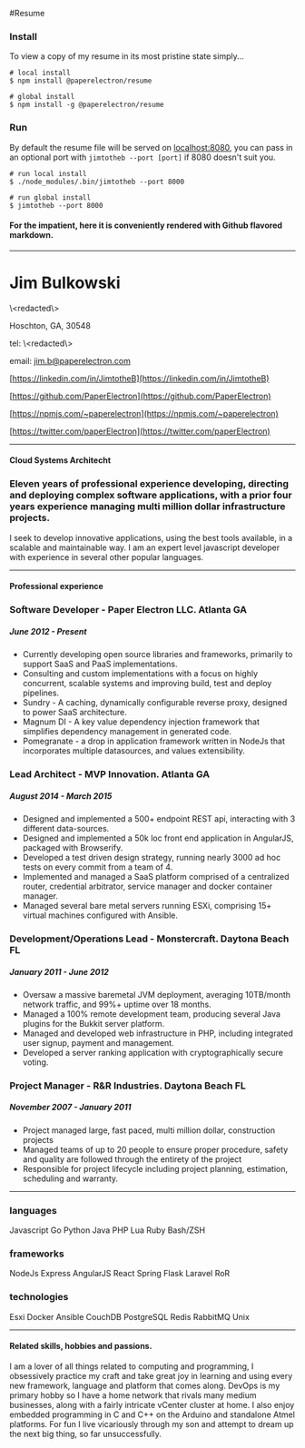 #Resume

### Install

To view a copy of my resume in its most pristine state simply...

```shell
# local install
$ npm install @paperelectron/resume

# global install
$ npm install -g @paperelectron/resume
```
### Run
By default the resume file will be served on [localhost:8080](http://localhost:8080), you can pass in an
optional port with `jimtotheb --port [port]` if 8080 doesn't suit you.

```shell
# run local install
$ ./node_modules/.bin/jimtotheb --port 8000

# run global install
$ jimtotheb --port 8000
```
#### For the impatient, here it is conveniently rendered with Github flavored markdown.

***
  

Jim Bulkowski
=============

\\<redacted\\>

Hoschton, GA, 30548

tel: \\<redacted\\>

email: jim.b@paperelectron.com

[https://linkedin.com/in/JimtotheB](https://linkedin.com/in/JimtotheB)

[https://github.com/PaperElectron](https://github.com/PaperElectron)

[https://npmjs.com/~paperelectron](https://npmjs.com/~paperelectron)

[https://twitter.com/paperElectron](https://twitter.com/paperElectron)

* * *

#### Cloud Systems Architecht

### Eleven years of professional experience developing, directing and deploying complex software applications, with a prior four years experience managing multi million dollar infrastructure projects.

I seek to develop innovative applications, using the best tools available, in a scalable and maintainable way. I am an expert level javascript developer with experience in several other popular languages.

* * *

#### Professional experience

### Software Developer - Paper Electron LLC. Atlanta GA

##### June 2012 - Present

*   Currently developing open source libraries and frameworks, primarily to support SaaS and PaaS implementations.
*   Consulting and custom implementations with a focus on highly concurrent, scalable systems and improving build, test and deploy pipelines.
*   Sundry - A caching, dynamically configurable reverse proxy, designed to power SaaS architecture.
*   Magnum DI - A key value dependency injection framework that simplifies dependency management in generated code.
*   Pomegranate - a drop in application framework written in NodeJs that incorporates multiple datasources, and values extensibility.

### Lead Architect - MVP Innovation. Atlanta GA

##### August 2014 - March 2015

*   Designed and implemented a 500+ endpoint REST api, interacting with 3 different data-sources.
*   Designed and implemented a 50k loc front end application in AngularJS, packaged with Browserify.
*   Developed a test driven design strategy, running nearly 3000 ad hoc tests on every commit from a team of 4.
*   Implemented and managed a SaaS platform comprised of a centralized router, credential arbitrator, service manager and docker container manager.
*   Managed several bare metal servers running ESXi, comprising 15+ virtual machines configured with Ansible.

### Development/Operations Lead - Monstercraft. Daytona Beach FL

##### January 2011 - June 2012

*   Oversaw a massive baremetal JVM deployment, averaging 10TB/month network traffic, and 99%+ uptime over 18 months.
*   Managed a 100% remote development team, producing several Java plugins for the Bukkit server platform.
*   Managed and developed web infrastructure in PHP, including integrated user signup, payment and management.
*   Developed a server ranking application with cryptographically secure voting.

### Project Manager - R&R Industries. Daytona Beach FL

##### November 2007 - January 2011

*   Project managed large, fast paced, multi million dollar, construction projects
*   Managed teams of up to 20 people to ensure proper procedure, safety and quality are followed through the entirety of the project
*   Responsible for project lifecycle including project planning, estimation, scheduling and warranty.

* * *

### languages

Javascript Go Python Java PHP Lua Ruby Bash/ZSH

### frameworks

NodeJs Express AngularJS React Spring Flask Laravel RoR

### technologies

Esxi Docker Ansible CouchDB PostgreSQL Redis RabbitMQ Unix

* * *

#### Related skills, hobbies and passions.

I am a lover of all things related to computing and programming, I obsessively practice my craft and take great joy in learning and using every new framework, language and platform that comes along. DevOps is my primary hobby so I have a home network that rivals many medium businesses, along with a fairly intricate vCenter cluster at home. I also enjoy embedded programming in C and C++ on the Arduino and standalone Atmel platforms. For fun I live vicariously through my son and attempt to dream up the next big thing, so far unsuccessfully.